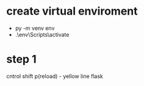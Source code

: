 # create virtual enviroment
- py -m venv env
- .\env\Scripts\activate

# step 1
cntrol shift p(reload) - yellow line flask
